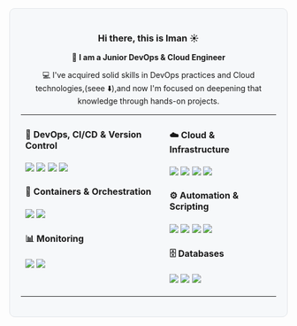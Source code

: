 
<div align="center" style="border-radius: 10px; padding: 20px; background: #f6f8fa; border: 1px solid #e1e4e8;">

### Hi there, this is Iman ☀️  

🚀 **I am a Junior DevOps & Cloud Engineer**  

💻 I've acquired solid skills in DevOps practices and Cloud technologies,(seee ⬇️),and now I'm focused on deepening that knowledge through hands-on projects.  


<table>
  <tr>
    <td valign="top">

#### 🔁 DevOps, CI/CD & Version Control
<p>
  <img src="https://img.shields.io/badge/-Git-F05032?logo=git&logoColor=white&style=flat-square"/>
  <img src="https://img.shields.io/badge/-GitHub-181717?logo=github&logoColor=white&style=flat-square"/>
  <img src="https://img.shields.io/badge/-GitHub%20Actions-2088FF?logo=githubactions&logoColor=white&style=flat-square"/>
  <img src="https://img.shields.io/badge/-Jenkins-D24939?logo=jenkins&logoColor=white&style=flat-square"/>
</p>

#### 🐳 Containers & Orchestration
<p>
  <img src="https://img.shields.io/badge/-Docker-2496ED?logo=docker&logoColor=white&style=flat-square"/>
  <img src="https://img.shields.io/badge/-Kubernetes-326CE5?logo=kubernetes&logoColor=white&style=flat-square"/>
</p>

#### 📊 Monitoring
<p>
  <img src="https://img.shields.io/badge/-Prometheus-E6522C?logo=prometheus&logoColor=white&style=flat-square"/>
  <img src="https://img.shields.io/badge/-Grafana-F46800?logo=grafana&logoColor=white&style=flat-square"/>
</p>

</td>
<td valign="top">

#### ☁️ Cloud & Infrastructure
<p>
  <img src="https://img.shields.io/badge/-Azure-0078D4?logo=microsoftazure&logoColor=white&style=flat-square"/>
  <img src="https://img.shields.io/badge/-AWS-232F3E?logo=amazonaws&logoColor=white&style=flat-square"/>
  <img src="https://img.shields.io/badge/-Terraform-7B42BC?logo=terraform&logoColor=white&style=flat-square"/>
  <img src="https://img.shields.io/badge/-Ansible-EE0000?logo=ansible&logoColor=white&style=flat-square"/>
</p>

#### ⚙️ Automation & Scripting
<p>
  <img src="https://img.shields.io/badge/-Bash-4EAA25?logo=gnubash&logoColor=white&style=flat-square"/>
  <img src="https://img.shields.io/badge/-Linux-FCC624?logo=linux&logoColor=black&style=flat-square"/>
  <img src="https://img.shields.io/badge/-Python-3776AB?logo=python&logoColor=white&style=flat-square"/>
  <img src="https://img.shields.io/badge/-PowerShell-5391FE?logo=powershell&logoColor=white&style=flat-square"/>
</p>

#### 🗄 Databases
<p>
  <img src="https://img.shields.io/badge/-MySQL-4479A1?logo=mysql&logoColor=white&style=flat-square"/>
  <img src="https://img.shields.io/badge/-PostgreSQL-4169E1?logo=postgresql&logoColor=white&style=flat-square"/>
  <img src="https://img.shields.io/badge/-MongoDB-47A248?logo=mongodb&logoColor=white&style=flat-square"/>
</p>

</td>
  </tr>
</table>


